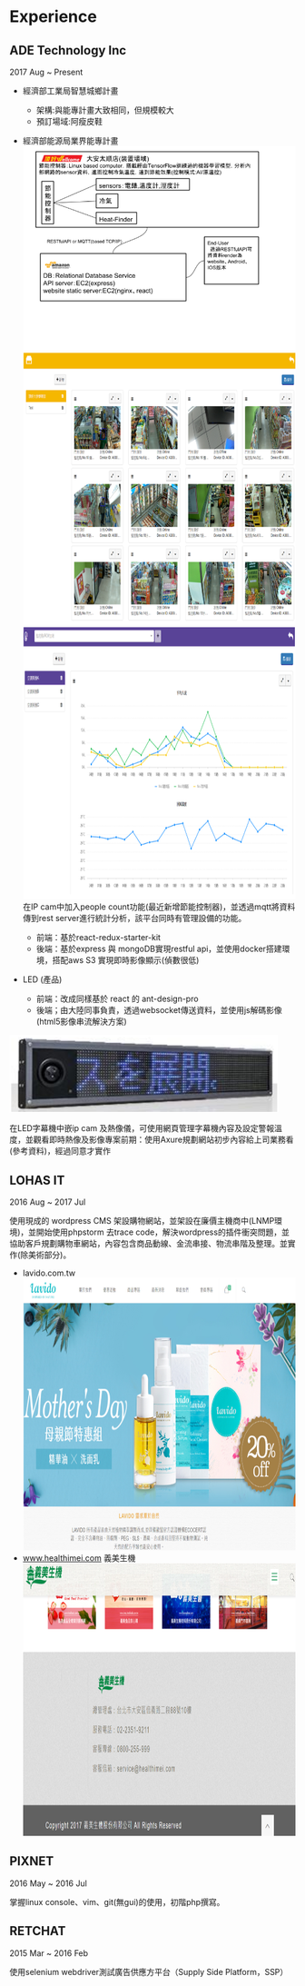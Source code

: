 # Experience

## ADE Technology Inc
2017 Aug ~ Present
* 經濟部工業局智慧城鄉計畫
    * 架構:與能專計畫大致相同，但規模較大
    * 預訂場域:阿瘦皮鞋
* 經濟部能源局業界能專計畫
![wellcome](wellcome.png)
<img src="ifancy1.PNG" alt="ifancy1"
	title="ifancy1" width="800" height="480" />
<img src="ifancy2.PNG" alt="ifancy"
	title="ifancy" width="800" height="480" />
在IP cam中加入people count功能(最近新增節能控制器)，並透過mqtt將資料傳到rest server進行統計分析，該平台同時有管理設備的功能。

    * 前端：基於react-redux-starter-kit
    * 後端：基於express 與 mongoDB實現restful api，並使用docker搭建環境，搭配aws S3 實現即時影像顯示(偵數很低)

* LED (產品)
    * 前端：改成同樣基於 react 的 ant-design-pro
    * 後端；由大陸同事負責，透過websocket傳送資料，並使用js解碼影像(html5影像串流解決方案)

![led](led.PNG)

在LED字幕機中嵌ip cam 及熱像儀，可使用網頁管理字幕機內容及設定警報溫度，並觀看即時熱像及影像專案前期：使用Axure規劃網站初步內容給上司業務看(參考資料)，經過同意才實作

## LOHAS IT
2016 Aug ~ 2017 Jul

使用現成的 wordpress CMS 架設購物網站，並架設在廉價主機商中(LNMP環境)，並開始使用phpstorm 去trace code，解決wordpress的插件衝突問題，並協助客戶規劃購物車網站，內容包含商品動線、金流串接、物流串階及整理。並實作(除美術部分)。
* lavido.com.tw 
<img src="lavido.PNG" alt="lavido"
	title="lavido" width="800" height="480" />
* www.healthimei.com 義美生機
<img src="healthimei.png" alt="healthimei"
	title="healthimei" width="800" height="480" />
## PIXNET
2016 May ~ 2016 Jul

掌握linux console、vim、git(無gui)的使用，初階php撰寫。

## RETCHAT
2015 Mar ~ 2016 Feb

使用selenium webdriver測試廣告供應方平台（Supply Side Platform，SSP）
